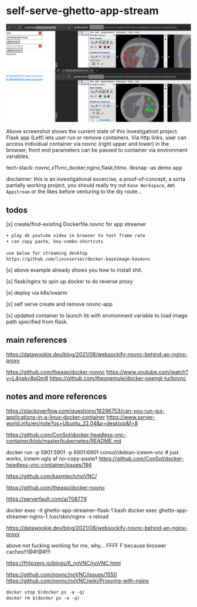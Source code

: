 # self-serve-ghetto-app-stream


![](static/screenshot.png)

Above screenshot shows the current state of this investigationl project.
Flask app (Left) lets user run or remove containers.  Via http links, user can access individual container via novnc (right upper and lower) in the browser, front end parameters can be passed to container via environment variables.

tech-stack: novnc,x11vnc,docker,nginx,flask,htmx.
itksnap -as demo app

disclaimer: this is an investigational excercise, a proof-of-concept, a sorta partially working project, you should really try out `Kasm Workspace`, `AWS Appstream` or the likes before venturing to the diy route...

## todos

[x] create/find-existing Dockerfile.novnc for app streamer

    + play 4k youtube video in browser to test frame rate
    + can copy paste, key-combo-shortcuts

    use below for streaming desktop
    https://github.com/linuxserver/docker-baseimage-kasmvnc

[x] above example already shows you how to install shit.

[x] flask/nginx to spin up docker to do reverse proxy

[x] deploy via k8s/swarm

[x] self serve create and remove novnc-app

[x] updated container to launch itk with environment variable to load image path specified from flask.

## main references

https://datawookie.dev/blog/2021/08/websockify-novnc-behind-an-nginx-proxy

https://github.com/theasp/docker-novnc
https://www.youtube.com/watch?v=L4nqky8qGm8
https://github.com/theonemule/docker-opengl-turbovnc

## notes and more references

https://stackoverflow.com/questions/16296753/can-you-run-gui-applications-in-a-linux-docker-container
https://www.server-world.info/en/note?os=Ubuntu_22.04&p=desktop&f=8

https://github.com/ConSol/docker-headless-vnc-container/blob/master/kubernetes/README.md

docker run -p 5901:5901 -p 6901:6901 consol/debian-icewm-vnc # just works, icewm ugly af
no-copy-paste? https://github.com/ConSol/docker-headless-vnc-container/issues/194

https://github.com/kasmtech/noVNC/

https://github.com/theasp/docker-novnc


https://serverfault.com/a/708779

docker exec -it ghetto-app-streamer-flask-1 bash
docker exec ghetto-app-streamer-nginx-1 /usr/sbin/nginx -s reload

https://datawookie.dev/blog/2021/08/websockify-novnc-behind-an-nginx-proxy

above not fucking working for me, why...
FFFF F because broswer caches!!!@#!@#!!!

https://fhlipzero.io/blogs/6_noVNC/noVNC.html

https://github.com/novnc/noVNC/issues/1550
https://github.com/novnc/noVNC/wiki/Proxying-with-nginx

```
docker stop $(docker ps -a -q)
docker rm $(docker ps -a -q)
```